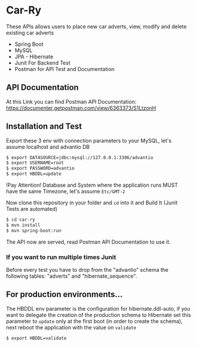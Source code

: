 # Car-Ry

These APIs allows users to place new car adverts, view, modify and delete existing car adverts

  - Spring Boot
  - MySQL
  - JPA - Hibernate
  - Junit For Backend Test
  - Postman for API Test and Documentation

## API Documentation
At this Link you can find Postman API Documentation: https://documenter.getpostman.com/view/6363373/S1LtzonH

## Installation and Test
Export these 3 env with connection parameters to your MySQL, let's assume localhost and advantio DB

```sh
$ export DATASOURCE=jdbc:mysql://127.0.0.1:3306/advantio
$ export USERNAME=root
$ export PASSWORD=advantio
$ export HBDDL=update
```
!Pay Attention!
Database and System where the application runs MUST have the same Timezone, let's assume ``Etc/GMT-2``

Now clone this repository in your folder and 
``cd`` 
into it and Build It (Junit Tests are automated)

```sh
$ cd car-ry
$ mvn install
$ mvn spring-boot:run
```

The API now are served, read Postman API Documentation to use it.
### If you want to run multiple times Junit
Before every test you have to drop from the "advantio" schema the following tables: "adverts" and "hibernate_sequence".
## For production environments...

The HBDDL env parameter is the configuration for hibernate.ddl-auto, if you want to delegate the creation of the production schema to Hibernate set this parameter to ``update``
only at the first boot (in order to create the schema), next reboot the application with the value on ``validate``

```sh
$ export HBDDL=validate
```
